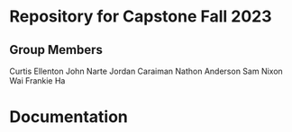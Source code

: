 # Repository for Capstone Fall 2023
## Group Members
Curtis Ellenton
John Narte
Jordan Caraiman
Nathon Anderson
Sam Nixon
Wai Frankie Ha

# Documentation


